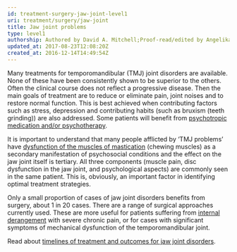 ```yaml
---
id: treatment-surgery-jaw-joint-level1
uri: treatment/surgery/jaw-joint
title: Jaw joint problems
type: level1
authorship: Authored by David A. Mitchell;Proof-read/edited by Angelika Sebald
updated_at: 2017-08-23T12:08:20Z
created_at: 2016-12-14T14:49:54Z
---
```


<p>Many treatments for temporomandibular (TMJ) joint disorders are
    available. None of these have been consistently shown to
    be superior to the others. Often the clinical course does
    not reflect a progressive disease. Then the main goals of
    treatment are to reduce or eliminate pain, joint noises and
    to restore normal function. This is best achieved when contributing
    factors such as stress, depression and contributing habits
    (such as bruxism (teeth grinding)) are also addressed. Some
    patients will benefit from <a href="/help/mental-health">psychotropic medication and/or psychotherapy</a>.</p>
<p>It is important to understand that many people afflicted by ‘TMJ
    problems’ have <a href="/diagnosis/a-z/facial-pain-syndrome">dysfunction of the muscles of mastication</a>    (chewing muscles) as a secondary manifestation of psychosocial
    conditions and the effect on the jaw joint itself is tertiary.
    All three components (muscle pain, disc dysfunction in the
    jaw joint, and psychological aspects) are commonly seen in
    the same patient. This is, obviously, an important factor
    in identifying optimal treatment strategies.</p>
<p>Only a small proportion of cases of jaw joint disorders benefits
    from surgery, about 1 in 20 cases. There are a range of surgical
    approaches currently used. These are more useful for patients
    suffering from <a href="/diagnosis/a-z/jaw-joint">internal derangement</a>    with severe chronic pain, or for cases with significant symptoms
    of mechanical dysfunction of the temporomandibular joint.</p>
<aside>
    <p>Read about <a href="/treatment/timelines/jaw-joint-problems">timelines of treatment and outcomes for jaw joint disorders</a>.</p>
</aside>
